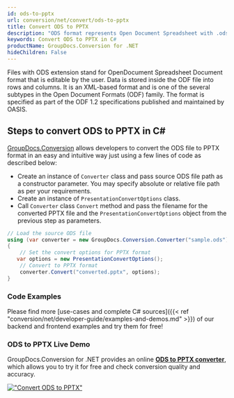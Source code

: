 ```yaml
---
id: ods-to-pptx
url: conversion/net/convert/ods-to-pptx
title: Convert ODS to PPTX
description: "ODS format represents Open Document Spreadsheet with .ods extension. Learn how to convert ODS to PPTX file programmatically in C# language using GroupDocs.Conversion for .NET library."
keywords: Convert ODS to PPTX in C#
productName: GroupDocs.Conversion for .NET
hideChildren: False
---
```


Files with ODS extension stand for OpenDocument Spreadsheet Document format that is editable by the user. Data is stored inside the ODF file into rows and columns. It is an XML-based format and is one of the several subtypes in the Open Document Formats (ODF) family. The format is specified as part of the ODF 1.2 specifications published and maintained by OASIS.

## Steps to convert ODS to PPTX in C#

[GroupDocs.Conversion](https://products.groupdocs.com/conversion/net) allows developers to convert the ODS file to PPTX format in an easy and intuitive way just using a few lines of code as described below:

* Create an instance of `Converter` class and pass source ODS file path as a constructor parameter. You may specify absolute or relative file path as per your requirements. 
* Create an instance of `PresentationConvertOptions` class.
* Call `Converter` class `Convert` method and pass the filename for the converted PPTX file and the `PresentationConvertOptions` object from the previous step as parameters.

```csharp
// Load the source ODS file
using (var converter = new GroupDocs.Conversion.Converter("sample.ods"))
{
    // Set the convert options for PPTX format
   var options = new PresentationConvertOptions();
    // Convert to PPTX format
    converter.Convert("converted.pptx", options);
}
```

### Code Examples

Please find more [use-cases and complete C# sources]({{< ref "conversion/net/developer-guide/examples-and-demos.md" >}}) of our backend and frontend examples and try them for free!

### ODS to PPTX Live Demo

GroupDocs.Conversion for .NET provides an online [**ODS to PPTX converter**](https://products.groupdocs.app/conversion/ods-to-pptx), which allows you to try it for free and check conversion quality and accuracy.

[!["Convert ODS to PPTX"](conversion/net/images/convert-to-pptx/convert-ods-to-pptx.png)](https://products.groupdocs.app/conversion/ods-to-pptx)